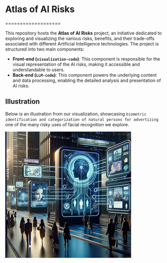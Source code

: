 # Atlas of AI Risks
===================

This repository hosts the **Atlas of AI Risks** project, an initiative dedicated to exploring and visualizing the various risks, benefits, and their trade-offs associated with different Artificial Intelligence technologies. The project is structured into two main components:

*   **Front-end (`visualization-code`)**: This component is responsible for the visual representation of the AI risks, making it accessible and understandable to users.
*   **Back-end (`LLM-code`)**: This component powers the underlying content and data processing, enabling the detailed analysis and presentation of AI risks.

Illustration
------------

Below is an illustration from our visualization, showcasing `biometric identification and categorization of natural persons for advertizing` one of the many risky uses of facial recognition we explore.

![AI Risks Illustration](https://raw.githubusercontent.com/sanja7s/Atlas_of_AI_Risks/main/visualization-code/assets/3.webp)




